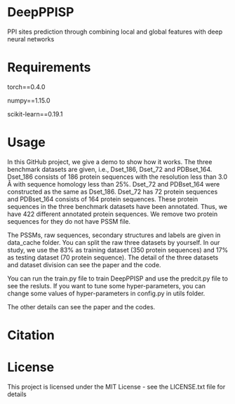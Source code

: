 # DeepPPISP
PPI sites prediction through combining local and global features with deep neural networks

# Requirements

torch==0.4.0

numpy==1.15.0

scikit-learn==0.19.1

# Usage

  In this GitHub project, we give a demo to show how it works. The three benchmark datasets are given, i.e., Dset_186, Dset_72 and PDBset_164. Dset_186 consists of 186 protein sequences with the resolution less than 3.0 Å with sequence homology less than 25%. Dset_72 and PDBset_164 were constructed as the same as Dset_186. Dset_72 has 72 protein sequences and PDBset_164 consists of 164 protein sequences. These protein sequences in the three benchmark datasets have been annotated. Thus, we have 422 different annotated protein sequences. We remove two protein sequences for they do not have PSSM file.
  
  The PSSMs, raw sequences, secondary structures and labels are given in data_cache folder. You can split the raw three datasets by yourself. In our study, we use the 83% as training dataset (350 protein sequences) and 17% as testing dataset (70 protein sequence). The detail of the three datasets and dataset division can see the paper and the code.
  
  You can run the train.py file to train DeepPPISP and use the predcit.py file to see the resluts. If you want to tune some hyper-parameters, you can change some values of hyper-parameters in config.py in utils folder.

  The other details can see the paper and the codes.
 
# Citation

# License
This project is licensed under the MIT License - see the LICENSE.txt file for details
